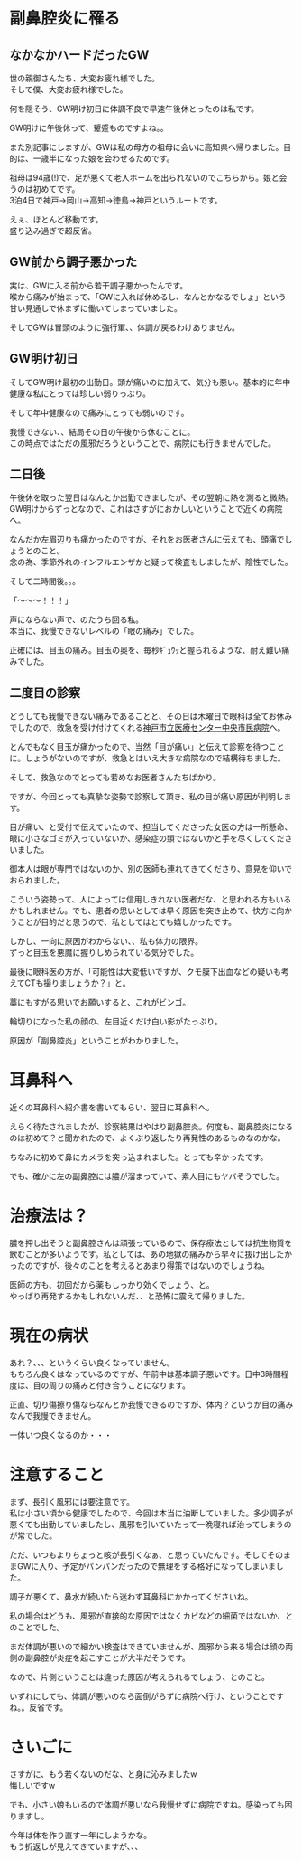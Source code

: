 # 副鼻腔炎に罹る
## なかなかハードだったGW
世の親御さんたち、大変お疲れ様でした。  
そして僕、大変お疲れ様でした。  

何を隠そう、GW明け初日に体調不良で早速午後休とったのは私です。  

GW明けに午後休って、顰蹙ものですよね。。  

また別記事にしますが、GWは私の母方の祖母に会いに高知県へ帰りました。目的は、一歳半になった娘を会わせるためです。  

祖母は94歳(!)で、足が悪くて老人ホームを出られないのでこちらから。娘と会うのは初めてです。  
3泊4日で神戸→岡山→高知→徳島→神戸というルートです。  

えぇ、ほとんど移動です。  
盛り込み過ぎで超反省。  

## GW前から調子悪かった
実は、GWに入る前から若干調子悪かったんです。  
喉から痛みが始まって、「GWに入れば休めるし、なんとかなるでしょ」という甘い見通しで休まずに働いてしまっていました。  

そしてGWは冒頭のように強行軍、、体調が戻るわけありません。  

## GW明け初日
そしてGW明け最初の出勤日。頭が痛いのに加えて、気分も悪い。基本的に年中健康な私にとっては珍しい弱りっぷり。  

そして年中健康なので痛みにとっても弱いのです。  

我慢できない、、結局その日の午後から休むことに。  
この時点ではただの風邪だろうということで、病院にも行きませんでした。  

## 二日後
午後休を取った翌日はなんとか出勤できましたが、その翌朝に熱を測ると微熱。GW明けからずっとなので、これはさすがにおかしいということで近くの病院へ。  

なんだか左眉辺りも痛かったのですが、それをお医者さんに伝えても、頭痛でしょうとのこと。  
念の為、季節外れのインフルエンザかと疑って検査もしましたが、陰性でした。  

そして二時間後。。。  

「～～～！！！」  

声にならない声で、のたうち回る私。  
本当に、我慢できないレベルの「眼の痛み」でした。  

正確には、目玉の痛み。目玉の奥を、毎秒ｷﾞｭｳｯと握られるような、耐え難い痛みでした。  

## 二度目の診察
どうしても我慢できない痛みであることと、その日は木曜日で眼科は全てお休みでしたので、救急を受け付けてくれる[神戸市立医療センター中央市民病院](http://chuo.kcho.jp/outpatient/visit/emergency)へ。  

とんでもなく目玉が痛かったので、当然「目が痛い」と伝えて診察を待つことに。しょうがないのですが、救急とはいえ大きな病院なので結構待ちました。  

そして、救急なのでとっても若めなお医者さんたちばかり。  

ですが、今回とっても真摯な姿勢で診察して頂き、私の目が痛い原因が判明します。  

目が痛い、と受付で伝えていたので、担当してくださった女医の方は一所懸命、眼に小さなゴミが入っていないか、感染症の類ではないかと手を尽くしてくださいました。  

御本人は眼が専門ではないのか、別の医師も連れてきてくださり、意見を仰いでおられました。  

こういう姿勢って、人によっては信用しきれない医者だな、と思われる方もいるかもしれません。でも、患者の思いとしては早く原因を突き止めて、快方に向かうことが目的だと思うので、私としてはとても嬉しかったです。  

しかし、一向に原因がわからない、、私も体力の限界。  
ずっと目玉を悪魔に握りしめられている気分でした。  

最後に眼科医の方が、「可能性は大変低いですが、クモ膜下出血などの疑いも考えてCTも撮りましょうか？」と。  

藁にもすがる思いでお願いすると、これがビンゴ。  

輪切りになった私の顔の、左目近くだけ白い影がたっぷり。  

原因が「副鼻腔炎」ということがわかりました。  

# 耳鼻科へ
近くの耳鼻科へ紹介書を書いてもらい、翌日に耳鼻科へ。  

えらく待たされましたが、診察結果はやはり副鼻腔炎。何度も、副鼻腔炎になるのは初めて？と聞かれたので、よくぶり返したり再発性のあるものなのかな。  

ちなみに初めて鼻にカメラを突っ込まれました。とっても辛かったです。  

でも、確かに左の副鼻腔には膿が溜まっていて、素人目にもヤバそうでした。  

# 治療法は？
膿を押し出そうと副鼻腔さんは頑張っているので、保存療法としては抗生物質を飲むことが多いようです。私としては、あの地獄の痛みから早々に抜け出したかったのですが、後々のことを考えるとあまり得策ではないのでしょうね。  

医師の方も、初回だから薬もしっかり効くでしょう、と。  
やっぱり再発するかもしれないんだ、、と恐怖に震えて帰りました。  

# 現在の病状
あれ？、、、というくらい良くなっていません。  
もちろん良くはなっているのですが、午前中は基本調子悪いです。日中3時間程度は、目の周りの痛みと付き合うことになります。  

正直、切り傷擦り傷ならなんとか我慢できるのですが、体内？というか目の痛みなんで我慢できません。  

一体いつ良くなるのか・・・  

# 注意すること
まず、長引く風邪には要注意です。  
私は小さい頃から健康でしたので、今回は本当に油断していました。多少調子が悪くても出勤していましたし、風邪を引いていたって一晩寝れば治ってしまうのが常でした。  

ただ、いつもよりちょっと咳が長引くなぁ、と思っていたんです。そしてそのままGWに入り、予定がパンパンだったので無理をする格好になってしまいました。  

調子が悪くて、鼻水が続いたら迷わず耳鼻科にかかってくださいね。  

私の場合はどうも、風邪が直接的な原因ではなくカビなどの細菌ではないか、とのことでした。  

まだ体調が悪いので細かい検査はできていませんが、風邪から来る場合は顔の両側の副鼻腔が炎症を起こすことが大半だそうです。  

なので、片側ということは違った原因が考えられるでしょう、とのこと。  

いずれにしても、体調が悪いのなら面倒がらずに病院へ行け、ということですね。。反省です。  

# さいごに
さすがに、もう若くないのだな、と身に沁みましたw  
悔しいですw  

でも、小さい娘もいるので体調が悪いなら我慢せずに病院ですね。感染っても困りますし。  

今年は体を作り直す一年にしようかな。  
もう折返しが見えてきていますが、、、  
